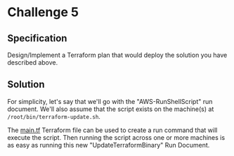 # Challenge 5

## Specification

Design/Implement a Terraform plan that would deploy the solution you have described above.

## Solution

For simplicity, let's say that we'll go with the "AWS-RunShellScript" run document.
We'll also assume that the script exists on the machine(s) at `/root/bin/terraform-update.sh`.

The [main.tf](./main.tf) Terraform file can be used to create a run command that will execute the script.
Then running the script across one or more machines is as easy as running this new "UpdateTerraformBinary" Run Document.
